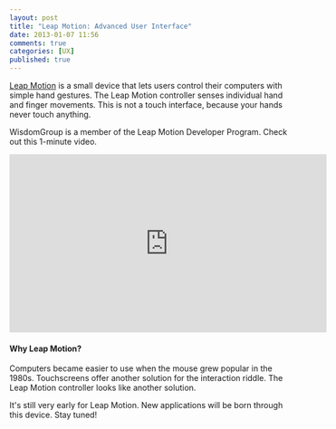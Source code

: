 ```yaml
---
layout: post
title: "Leap Motion: Advanced User Interface"
date: 2013-01-07 11:56
comments: true
categories: [UX]
published: true
---
```

[Leap Motion](https://leapmotion.com/) is a small device that lets users control their computers with simple hand gestures. The Leap Motion controller senses individual hand and finger movements. This is not a touch interface, because your hands never touch anything.

WisdomGroup is a member of the Leap Motion Developer Program. Check out this 1-minute video.

<center><iframe name="leapmotion" width="560" height="315" src="http://www.youtube.com/embed/_d6KuiuteIA?rel=0" frameborder="0" allowfullscreen></iframe></center>

<!--more-->
#### Why Leap Motion?
Computers became easier to use when the mouse grew popular in the 1980s. Touchscreens offer another solution for the interaction riddle. The Leap Motion controller looks like another solution. 

It's still very early for Leap Motion. New applications will be born through this device. Stay tuned!

